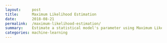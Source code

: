 ```yaml
---
layout:     post
title:      Maximum Likelihood Estimation
date:       2018-08-21
permalink:  /maximum-likelihood-estimation/
summary:    Estimate a statistical model's parameter using Maximum Likelihood Estimation.
categories: machine-learning
---
```

